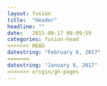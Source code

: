 ```yaml
---
layout: fusion
title:  "Header"
headline: ""
date:   2015-08-17 09:09:59
categories: fusion-head
<<<<<<< HEAD
datestring: "February 6, 2017"
=======
datestring: "January 9, 2017"
>>>>>>> origin/gh-pages
---
```

